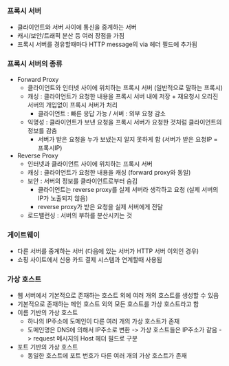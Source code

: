 ### 프록시 서버
- 클라이언트와 서버 사이에 통신을 중계하는 서버
- 캐시/보안/트래픽 분산 등 여러 장점을 가짐
- 프록시 서버를 경유할때마다 HTTP message의 via 헤더 필드에 추가됨

### 프록시 서버의 종류
- Forward Proxy
  - 클라이언트와 인터넷 사이에 위치하는 프록시 서버 (일반적으로 말하는 프록시)
  - 캐싱 : 클라이언트가 요청한 내용을 프록시 서버 내에 저장 + 재요청시 오리진 서버의 개입없이 프록시 서버가 처리
    - 클라이언트 : 빠른 응답 가능 / 서버 : 외부 요청 감소 
  - 익명성 : 클라이언트가 보낸 요청을 프록시 서버가 요청한 것처럼 클라이언트의 정보를 감춤
    - 서버가 받은 요청을 누가 보냈는지 알지 못하게 함 (서버가 받은 요청IP = 프록시IP)
- Reverse Proxy
  - 인터넷과 클라이언트 사이에 위치하는 프록시 서버
  - 캐싱 : 클라이언트가 요청한 내용을 캐싱 (forward proxy와 동일)
  - 보안 : 서버의 정보를 클라이언트로부터 숨김
    - 클라이언트는 reverse proxy를 실제 서버라 생각하고 요청 (실제 서버의 IP가 노출되지 않음)
    - reverse proxy가 받은 요청을 실제 서버에게 전달
  - 로드밸런싱 : 서버의 부하를 분산시키는 것
  
### 게이트웨이
 - 다른 서버를 중계하는 서버 (다음에 있는 서버가 HTTP 서버 이외인 경우)
 - 쇼핑 사이트에서 신용 카드 결제 시스템과 연계할때 사용됨

### 가상 호스트
- 웹 서버에서 기본적으로 존재하는 호스트 외에 여러 개의 호스트를 생성할 수 있음
- 기본적으로 존재하는 메인 호스트 외의 모든 호스트를 가상 호스트라고 함
- 이름 기반의 가상 호스트
    - 하나의 IP주소에 도메인이 다른 여러 개의 가상 호스트가 존재
    - 도메인명은 DNS에 의해서 IP주소로 변환 -> 가상 호스트들은 IP주소가 같음 -> request 메시지의 Host 헤더 필드로 구분
- 포트 기반의 가상 호스트
    - 동일한 호스트에 포트 번호가 다른 여러 개의 가상 호스트가 존재
